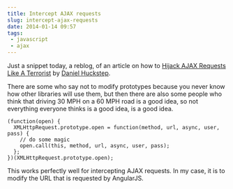 ---title: Intercept AJAX requestsslug: intercept-ajax-requestsdate: 2014-01-14 09:57tags:  - javascript - ajax---Just a snippet today, a reblog, of an article on how to [Hijack AJAX Requests Like A Terrorist](http://verboselogging.com/2010/02/20/hijack-ajax-requests-like-a-terrorist) by [Daniel Huckstep](https://twitter.com/darkhelmetlive).

There are some who say not to modify prototypes because you never know how other libraries will use them, but then there are also some people who think that driving 30 MPH on a 60 MPH road is a good idea, so not everything everyone thinks is a good idea, is a good idea.

    (function(open) {
      XMLHttpRequest.prototype.open = function(method, url, async, user, pass) {
        // do some magic
        open.call(this, method, url, async, user, pass);
      };
    })(XMLHttpRequest.prototype.open);

This works perfectly well for intercepting AJAX requests. In my case, it is to modify the URL that is requested by AngularJS.